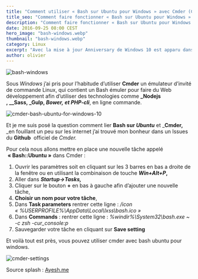 ```yaml
---
title: "Comment utiliser « Bash sur Ubuntu pour Windows » avec Cmder (ComEmu) ?!"
title_seo: "Comment faire fonctionner « Bash sur Ubuntu pour Windows » avec Cmder ?!"
description: "Comment faire fonctionner « Bash sur Ubuntu pour Windows » avec Cmder ?!"
date: 2016-09-25 08:00 CEST
hero_image: "bash-windows.webp"
thumbnail: "bash-windows.webp"
category: Linux
excerpt: "Avec la mise à jour Anniversary de Windows 10 est apparu dans sa version professionnel, « Bash sur Ubuntu pour Windows »  un vrai invité de commande Linux pour Windows comme son nom l’indique. Microsoft à créer cet invité de commande en partenariat avec Canonial, l’éditeur qui se trouve derrière Ubuntu. Encore à ses balbutiements par rapport un vrai invité de commande sous Linux ou Unix, au niveau des performances d’exécution."
author: olivier
---
```


![bash-windows](https://i1.wp.com/www.donpadre.fr/wp-content/uploads/2016/09/bash-windows.png?resize=720%2C302&ssl=1 "Bash sur Ubuntu pour Windows")

Sous _Windows_ j’ai pris pour l’habitude d’utiliser **Cmder** un émulateur d’invité de commande Linux, qui contient un Bash émuler pour faire du Web développement afin d’utiliser des technologies comme **_Nodejs , __Sass, _Gulp, _Bower,_ _et_ _PHP-cli_**, en ligne commande.

![cmder-bash-ubuntu-for-windows-10](https://i2.wp.com/www.donpadre.fr/wp-content/uploads/2016/09/cmder-bash-ubuntu-for-windows-10.png?resize=720%2C300&ssl=1 "Cmder avec Bash sur Ubuntu sur Windows")

Et je me suis posé la question comment lier **Bash sur _Ubuntu_** et _**Cmder,** _en fouillant un peu sur les internet j’ai trouvé mon bonheur dans un Issues du **Github**  officiel de _Cmder._

Pour cela nous allons mettre en place une nouvelle tâche appelé  **« Bash::Ubuntu »** dans Cmder :

1. Ouvrir les paramètres soit en cliquant sur les 3 barres en bas a droite de la fenêtre ou en utilisant la combinaison de touche **_Win+Alt+P_,**
2.  Aller dans _**Startup->Tasks,**_
3.  Cliquer sur le bouton **+** en bas à gauche afin d’ajouter une nouvelle tâche,
4.  **Choisir un nom pour votre tâche**,
5.  Dans **Task parameters** rentrer cette ligne :
    _/icon « %USERPROFILE%\AppData\Local\lxss\bash.ico »_
6.  Dans **Commands** : rentrer cette ligne :
    _%windir%\System32\bash.exe ~ -c zsh -cur_console:p_
7.  Sauvegarder votre tâche en cliquant sur **Save setting**

Et voilà tout est près, vous pouvez utiliser cmder avec bash ubuntu pour windows.


![cmder-settings](https://i1.wp.com/www.donpadre.fr/wp-content/uploads/2016/09/cmder-settings-1.png?resize=720%2C462&ssl=1 "Paramètre de cmder")



Source splash : [Ayesh.me](https://ayesh.me/)
